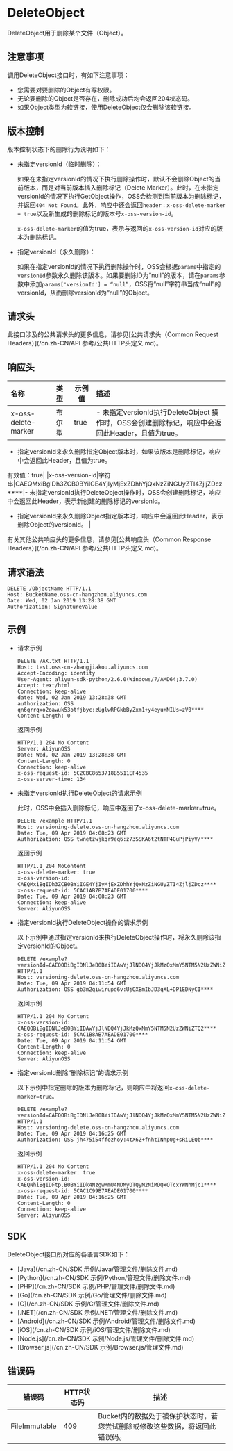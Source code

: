 # DeleteObject

DeleteObject用于删除某个文件（Object）。

## 注意事项

调用DeleteObject接口时，有如下注意事项：

-   您需要对要删除的Object有写权限。
-   无论要删除的Object是否存在，删除成功后均会返回204状态码。
-   如果Object类型为软链接，使用DeleteObject仅会删除该软链接。

## 版本控制

版本控制状态下的删除行为说明如下：

-   未指定versionId（临时删除）：

    如果在未指定versionId的情况下执行删除操作时，默认不会删除Object的当前版本，而是对当前版本插入删除标记（Delete Marker）。此时，在未指定versionId的情况下执行GetObject操作，OSS会检测到当前版本为删除标记，并返回`404 Not Found`。此外，响应中还会返回`header：x-oss-delete-marker = true`以及新生成的删除标记的版本号`x-oss-version-id`。

    `x-oss-delete-marker`的值为true，表示与返回的`x-oss-version-id`对应的版本为删除标记。

-   指定versionId（永久删除）：

    如果在指定versionId的情况下执行删除操作时，OSS会根据`params`中指定的`versionId`参数永久删除该版本。如果要删除ID为“null”的版本，请在`params`参数中添加`params['versionId'] = “null”`，OSS将“null”字符串当成“null”的versionId，从而删除versionId为“null”的Object。


## 请求头

此接口涉及的公共请求头的更多信息，请参见[公共请求头（Common Request Headers）](/cn.zh-CN/API 参考/公共HTTP头定义.md)。

## 响应头

|名称|类型|示例值|描述|
|:-|:-|---|:-|
|x-oss-delete-marker|布尔型|true|-   未指定versionId执行DeleteObject 操作时，OSS会创建删除标记，响应中会返回此Header，且值为true。
-   指定versionId来永久删除指定Object版本时，如果该版本是删除标记，响应中会返回此Header，且值为true。

有效值：true|
|x-oss-version-id|字符串|CAEQMxiBgIDh3ZCB0BYiIGE4YjIyMjExZDhhYjQxNzZiNGUyZTI4ZjljZDcz\*\*\*\*|-   未指定versionId执行DeleteObject操作时，OSS会创建删除标记，响应中会返回此Header，表示新创建的删除标记的versionId。
-   指定versionId来永久删除Object指定版本时，响应中会返回此Header，表示删除Object的versionId。 |

有关其他公共响应头的更多信息，请参见[公共响应头（Common Response Headers）](/cn.zh-CN/API 参考/公共HTTP头定义.md)。

## 请求语法

```
DELETE /ObjectName HTTP/1.1
Host: BucketName.oss-cn-hangzhou.aliyuncs.com
Date: Wed, 02 Jan 2019 13:28:38 GMT
Authorization: SignatureValue
```

## 示例

-   请求示例

    ```
    DELETE /AK.txt HTTP/1.1
    Host: test.oss-cn-zhangjiakou.aliyuncs.com
    Accept-Encoding: identity
    User-Agent: aliyun-sdk-python/2.6.0(Windows/7/AMD64;3.7.0)
    Accept: text/html
    Connection: keep-alive
    date: Wed, 02 Jan 2019 13:28:38 GMT
    authorization: OSS qn6qrrqxo2oawuk53otfjbyc:zUglwRPGkbByZxm1+y4eyu+NIUs=zV0****
    Content-Length: 0
    ```

    返回示例

    ```
    HTTP/1.1 204 No Content
    Server: AliyunOSS
    Date: Wed, 02 Jan 2019 13:28:38 GMT
    Content-Length: 0
    Connection: keep-alive
    x-oss-request-id: 5C2CBC8653718B5511EF4535
    x-oss-server-time: 134
    ```

-   未指定versionId执行DeleteObject的请求示例

    此时，OSS中会插入删除标记，响应中返回了x-oss-delete-marker=true。

    ```
    DELETE /example HTTP/1.1
    Host: versioning-delete.oss-cn-hangzhou.aliyuncs.com
    Date: Tue, 09 Apr 2019 04:08:23 GMT
    Authorization: OSS twnetzwjkqr9eq6:z73SSKA6t2tNTP4GuPjPiyV/****
    ```

    返回示例

    ```
    HTTP/1.1 204 NoContent
    x-oss-delete-marker: true
    x-oss-version-id: CAEQMxiBgIDh3ZCB0BYiIGE4YjIyMjExZDhhYjQxNzZiNGUyZTI4ZjljZDcz****
    x-oss-request-id: 5CAC1AB7B7AEADE01700****
    Date: Tue, 09 Apr 2019 04:08:23 GMT
    Connection: keep-alive
    Server: AliyunOSS
    ```

-   指定versionId执行DeleteObject操作的请求示例

    以下示例中通过指定versionId来执行DeleteObject操作时，将永久删除该指定versionId的Object。

    ```
    DELETE /example?versionId=CAEQOBiBgIDNlJeB0BYiIDAwYjJlNDQ4YjJkMzQxMmY5NTM5N2UzZWNiZTQ2**** HTTP/1.1
    Host: versioning-delete.oss-cn-hangzhou.aliyuncs.com
    Date: Tue, 09 Apr 2019 04:11:54 GMT
    Authorization: OSS gb3m2qiwirupd6v:UjOXBmIbJD3qXL+DP1EDNyCI****
    ```

    返回示例

    ```
    HTTP/1.1 204 No Content
    x-oss-version-id: CAEQOBiBgIDNlJeB0BYiIDAwYjJlNDQ4YjJkMzQxMmY5NTM5N2UzZWNiZTQ2****
    x-oss-request-id: 5CAC1B8AB7AEADE01700****
    Date: Tue, 09 Apr 2019 04:11:54 GMT
    Content-Length: 0
    Connection: keep-alive
    Server: AliyunOSS
    ```

-   指定versionId删除“删除标记”的请求示例

    以下示例中指定删除的版本为删除标记，则响应中将返回`x-oss-delete-marker=true`。

    ```
    DELETE /example?versionId=CAEQOBiBgIDNlJeB0BYiIDAwYjJlNDQ4YjJkMzQxMmY5NTM5N2UzZWNiZTQ2**** HTTP/1.1
    Host: versioning-delete.oss-cn-hangzhou.aliyuncs.com
    Date: Tue, 09 Apr 2019 04:16:25 GMT
    Authorization: OSS jh475i54ffozhoy:4tX6Z+fnhtINhp0g+sRiLEQb****
    ```

    返回示例

    ```
    HTTP/1.1 204 No Content
    x-oss-delete-marker: true
    x-oss-version-id: CAEQNhiBgIDFtp.B0BYiIDk4NzgwMmU4NDMyOTQyM2NiMDQxOTcxYWNhMjc1****
    x-oss-request-id: 5CAC1C99B7AEADE01700****
    Date: Tue, 09 Apr 2019 04:16:25 GMT
    Content-Length: 0
    Connection: keep-alive
    Server: AliyunOSS
    ```


## SDK

DeleteObject接口所对应的各语言SDK如下：

-   [Java](/cn.zh-CN/SDK 示例/Java/管理文件/删除文件.md)
-   [Python](/cn.zh-CN/SDK 示例/Python/管理文件/删除文件.md)
-   [PHP](/cn.zh-CN/SDK 示例/PHP/管理文件/删除文件.md)
-   [Go](/cn.zh-CN/SDK 示例/Go/管理文件/删除文件.md)
-   [C](/cn.zh-CN/SDK 示例/C/管理文件/删除文件.md)
-   [.NET](/cn.zh-CN/SDK 示例/.NET/管理文件/删除文件.md)
-   [Android](/cn.zh-CN/SDK 示例/Android/管理文件/删除文件.md)
-   [iOS](/cn.zh-CN/SDK 示例/iOS/管理文件/删除文件.md)
-   [Node.js](/cn.zh-CN/SDK 示例/Node.js/管理文件/删除文件.md)
-   [Browser.js](/cn.zh-CN/SDK 示例/Browser.js/管理文件.md)

## 错误码

|错误码|HTTP状态码|描述|
|---|-------|--|
|FileImmutable|409|Bucket内的数据处于被保护状态时，若您尝试删除或修改这些数据，将返回此错误码。|

